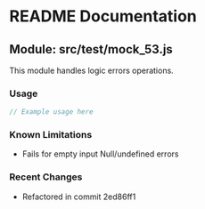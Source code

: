 # README Documentation

## Module: src/test/mock_53.js

This module handles logic errors operations.

### Usage

```java
// Example usage here
```

### Known Limitations

- Fails for empty input Null/undefined errors

### Recent Changes

- Refactored in commit 2ed86ff1
